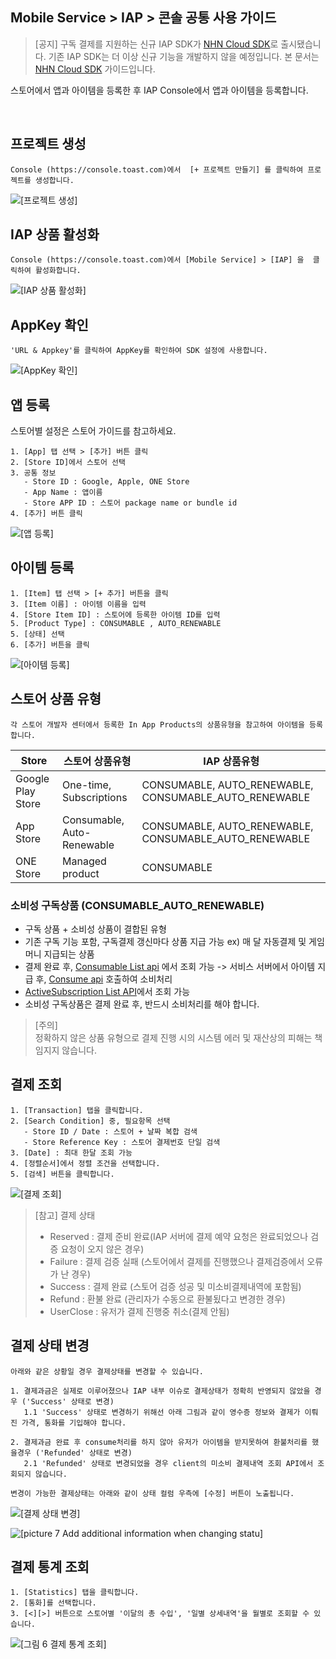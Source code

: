 ## Mobile Service > IAP > 콘솔 공통 사용 가이드

> [공지]
> 구독 결제를 지원하는 신규 IAP SDK가 [NHN Cloud SDK](http://docs.toast.com/ko/TOAST/ko/toast-sdk/overview/)로 출시됐습니다.
> 기존 IAP SDK는 더 이상 신규 기능을 개발하지 않을 예정입니다.
> 본 문서는 [NHN Cloud SDK](http://docs.toast.com/ko/TOAST/ko/toast-sdk/overview/) 가이드입니다.


스토어에서 앱과 아이템을 등록한 후 IAP Console에서 앱과 아이템을 등록합니다.




<br>


## 프로젝트 생성
```
Console (https://console.toast.com)에서  [+ 프로젝트 만들기] 를 클릭하여 프로젝트를 생성합니다.
```
![[프로젝트 생성]](http://static.toastoven.net/prod_iap/iap-console-new-project.png)


## IAP 상품 활성화
```
Console (https://console.toast.com)에서 [Mobile Service] > [IAP] 을  클릭하여 활성화합니다.
```
![[IAP 상품 활성화]](http://static.toastoven.net/prod_iap/iap-console-iap-on.png)


## AppKey 확인
```
'URL & Appkey'를 클릭하여 AppKey를 확인하여 SDK 설정에 사용합니다.
```
![[AppKey 확인]](http://static.toastoven.net/prod_iap/iap-console-appkey.png)


## 앱 등록
스토어별 설정은 스토어 가이드를 참고하세요. 
```
1. [App] 탭 선택 > [추가] 버튼 클릭
2. [Store ID]에서 스토어 선택  
3. 공통 정보
   - Store ID : Google, Apple, ONE Store
   - App Name : 앱이름
   - Store APP ID : 스토어 package name or bundle id
4. [추가] 버튼 클릭 
```
![[앱 등록]](http://static.toastoven.net/prod_iap/iap-console-new-app.png)

## 아이템 등록
```
1. [Item] 탭 선택 > [+ 추가] 버튼을 클릭 
3. [Item 이름] : 아이템 이름을 입력
4. [Store Item ID] : 스토어에 등록한 아이템 ID를 입력  
5. [Product Type] : CONSUMABLE , AUTO_RENEWABLE
5. [상태] 선택  
6. [추가] 버튼을 클릭  
```

![[아이템 등록]](http://static.toastoven.net/prod_iap/iap-console-new-item.png)

## 스토어 상품 유형
```
각 스토어 개발자 센터에서 등록한 In App Products의 상품유형을 참고하여 아이템을 등록합니다.
```

| Store | 스토어 상품유형| IAP 상품유형|    
|---|---|---|
| Google Play Store| One-time, Subscriptions | CONSUMABLE, AUTO_RENEWABLE, CONSUMABLE_AUTO_RENEWABLE |
| App Store| Consumable, Auto-Renewable | CONSUMABLE, AUTO_RENEWABLE, CONSUMABLE_AUTO_RENEWABLE |
| ONE Store|	Managed product | CONSUMABLE|

### 소비성 구독상품 (CONSUMABLE_AUTO_RENEWABLE)
* 구독 상품 + 소비성 상품이 결합된 유형
* 기존 구독 기능 포함, 구독결제 갱신마다 상품 지급 가능 ex) 매 달 자동결제 및 게임머니 지급되는 상품
* 결제 완료 후, [Consumable List api](https://docs.toast.com/ko/Mobile%20Service/IAP/ko/api-guide-for-toast-sdk/#consumable-list-api) 에서 조회 가능 
    -> 서비스 서버에서 아이템 지급 후, [Consume api](https://docs.toast.com/ko/Mobile%20Service/IAP/ko/api-guide-for-toast-sdk/#consume-api) 호출하여 소비처리 
* [ActiveSubscription List API](https://docs.toast.com/ko/Mobile%20Service/IAP/ko/api-guide-for-toast-sdk/#activesubscription-list-api)에서 조회 가능
* 소비성 구독상품은 결제 완료 후, 반드시 소비처리를 해야 합니다.

> [주의]  
> 정확하지 않은 상품 유형으로 결제 진행 시의 시스템 에러 및 재산상의 피해는 책임지지 않습니다.


## 결제 조회
```
1. [Transaction] 탭을 클릭합니다.  
2. [Search Condition] 중, 필요항목 선택
   - Store ID / Date : 스토어 + 날짜 복합 검색
   - Store Reference Key : 스토어 결제번호 단일 검색 
3. [Date] : 최대 한달 조회 가능
4. [정렬순서]에서 정렬 조건을 선택합니다.
5. [검색] 버튼을 클릭합니다.  
```
![[결제 조회]](http://static.toastoven.net/prod_iap/iap_new_01.png)


> [참고] 결제 상태   
> - Reserved : 결제 준비 완료(IAP 서버에 결제 예약 요청은 완료되었으나 검증 요청이 오지 않은 경우)
> - Failure : 결제 검증 실패  (스토어에서 결제를 진행했으나 결제검증에서 오류가 난 경우)
> - Success : 결제 완료 (스토어 검증 성공 및 미소비결제내역에 포함됨) 
> - Refund : 환불 완료 (관리자가 수동으로 환불됬다고 변경한 경우)
> - UserClose : 유저가 결제 진행중 취소(결제 안됨) 


## 결제 상태 변경
```
아래와 같은 상황일 경우 결제상태를 변경할 수 있습니다.

1. 결제과금은 실제로 이루어졌으나 IAP 내부 이슈로 결제상태가 정확히 반영되지 않았을 경우 ('Success' 상태로 변경)
   1.1 'Success' 상태로 변경하기 위해선 아래 그림과 같이 영수증 정보와 결제가 이뤄진 가격, 통화를 기입해야 합니다.

2. 결제과금 완료 후 consume처리를 하지 않아 유저가 아이템을 받지못하여 환불처리를 했을경우 ('Refunded' 상태로 변경)
   2.1 'Refunded' 상태로 변경되었을 경우 client의 미소비 결제내역 조회 API에서 조회되지 않습니다.

변경이 가능한 결제상태는 아래와 같이 상태 컬럼 우측에 [수정] 버튼이 노출됩니다.
```
![[결제 상태 변경]](http://static.toastoven.net/prod_iap/iap_new_03.png)


![[picture 7 Add additional information when changing statu]](http://static.toastoven.net/prod_iap/iap_46.PNG)

## 결제 통계 조회
```
1. [Statistics] 탭을 클릭합니다.  
2. [통화]를 선택합니다.  
3. [<][>] 버튼으로 스토어별 '이달의 총 수입', '일별 상세내역'을 월별로 조회할 수 있습니다.  
```
![[그림 6 결제 통계 조회]](http://static.toastoven.net/prod_iap/iap_n_35.png)


